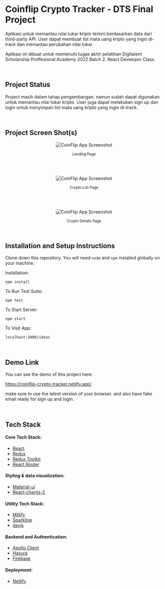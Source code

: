 # Coinflip Crypto Tracker - DTS Final Project

Aplikasi untuk memantau nilai tukar kripto terkini berdasarkan data dari third-party API. User dapat membuat list mata uang kripto yang ingin di-track dan memantau perubahan nilai tukar. 

Aplikasi ini dibuat untuk memenuhi tugas akhir pelatihan Digitalent Scholarship Proffesional Academy 2022 Batch 2. React Developer Class.

<br/>

## Project Status

Project masih dalam tahap pengembangan. namun sudah dapat digunakan untuk memantau nilai tukar kripto. User juga dapat melakukan sign up dan login untuk menyimpan list mata uang kripto yang ingin di-track.

<br/>

## Project Screen Shot(s)

<div align="center">
    
![CoinFlip App Screenshot](./docs/app-screenshot-1.jpeg)
<p><small>Landing Page</small></p>

<br/>
<br/>

![CoinFlip App Screenshot](./docs/app-screenshot-2.jpeg)
<p><small>Crypto List Page</small></p>

<br/>
<br/>

![CoinFlip App Screenshot](./docs/app-screenshot-3.jpeg)
<p><small>Crypto Details Page</small></p>

</div>

<br/>

## Installation and Setup Instructions 

Clone down this repository. You will need `node` and `npm` installed globally on your machine.  

Installation:

``npm install``  

To Run Test Suite:  

`npm test`  

To Start Server:

`npm start`  

To Visit App:

`localhost:3000/ideas`  

<br/>

## Demo Link

You can see the demo of this project here:

https://coinflip-crypto-tracker.netlify.app/

make sure to use the latest version of your browser. and also have fake email ready for sign up and login.

<br/>

## Tech Stack

#### Core Tech Stack:
- [React](https://reactjs.org/)
- [Redux](https://redux.js.org/)
- [Redux Toolkit](https://redux-toolkit.js.org/)
- [React Router](https://reactrouter.com/)

#### Styling & data visualization:
- [Material-ui](https://material-ui.com/)
- [React-chartjs-2](https://react-chartjs-2.js.org/)

#### Utility Tech Stack:
- [Millify](https://www.npmjs.com/package/millify)
- [Sparkline](https://www.npmjs.com/package/react-sparklines)
- [dayjs](https://day.js.org/)


#### Backend and Authentication:
- [Apollo Client](https://www.apollographql.com/docs/react/)
- [Hasura](https://hasura.io/)
- [Firebase](https://firebase.google.com/)

#### Deployment:
- [Netlify](https://www.netlify.com/)

